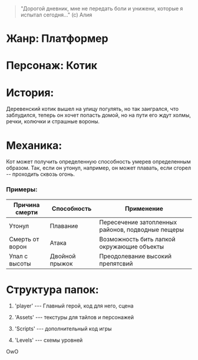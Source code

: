 > "Дорогой дневник, мне не передать боли и унижени, которые я испытал сегодня..." (с) Алия

# **Жанр:** Платформер  

# **Персонаж:** Котик

# **История:** 

Деревенский котик вышел на улицу погулять, но так заигрался, что заблудился, теперь он хочет попасть домой, но на пути его ждут холмы, речки, колючки и страшные вороны.

# **Механика:**

Кот может получить определенную способность умерев определенным образом. Так, если он утонул, например, он может плавать, если сгорел -- проходить сквозь огонь.
### Примеры:
|Причина смерти|Способность|Применение|
|---| --- | -------------------------------|
|Утонул| Плавание | Пересечение затопленных районов, подводные пещеры|
|Смерть от ворон| Атака | Возможность бить лапкой окружающие объекты |
|Упал с высоты| Двойной прыжок| Преодолевание высокий препятсвий |

# **Структура папок:**
1. 'player' --- Главный герой, код для него, сцена
    
2. 'Assets' --- текстуры для тайлов и персонажей
    
3. 'Scripts' --- дополнительный код игры

4. 'Levels' --- схемы уровней

OwO